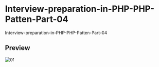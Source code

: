 # Interview-preparation-in-PHP-PHP-Patten-Part-04
Interview-preparation-in-PHP-PHP-Patten-Part-04


## Preview 
![01](https://user-images.githubusercontent.com/78216965/218261685-383144e1-13fa-4aba-adba-faef79d34ebb.png)
